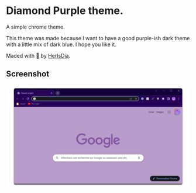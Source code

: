 # Diamond Purple theme.

A simple chrome theme.

This theme was made because I want to have a good purple-ish dark theme with a little mix of dark blue. I hope you like it.

Maded with 💜 by [HerIsDia](https://herisdia.me).

## Screenshot

![Screenshot](screenshot/Screenshot.png)

